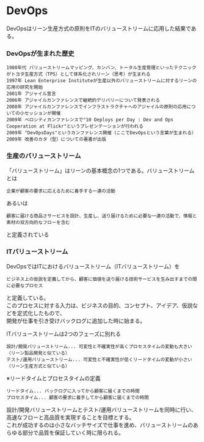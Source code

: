 # DevOps  
DevOpsはリーン生産方式の原則をITのバリューストリームに応用した結果である。  
  
### DevOpsが生まれた歴史  
```  
1980年代 バリューストリームマッピング、カンバン、トータル生産管理といったテクニックがトヨタ生産方式（TPS）として体系化されリーン（思考）が生まれる  
1997年 Lean Enterprise Instituteが生産以外のバリューストリームに対するリーンの応用の研究を開始  
2001年 アジャイル宣言  
2006年 アジャイルカンファレンスで継続的デリバリーについて発表される  
2008年 アジャイルカンファレンスでインフラストラクチャへのアジャイルの原則の応用についての小セッションが開催  
2009年 ベロシティカンファレンスで"10 Deploys per Day : Dev and Ops Cooperation at Flickr"というプレゼンテーションが行われる  
2009年 "DevOpsDays"というカンファレンス開催（ここでDevOpsという言葉が生まれる）  
2009年 改善のカタ（型）についての著書が出版  
```  
  
### 生産のバリューストリーム  
「バリューストリーム」はリーンの基本概念の1つである。バリューストリームとは  
```  
企業が顧客の要求に応えるために着手する一連の活動  
```  
あるいは  
```  
顧客に届ける商品さサービスを設計、生産し、送り届けるために必要な一連の活動で、情報と素材の双方向的なフローを含む  
```  
と定義されている  
  
### ITバリューストリーム  
DevOpsではITにおけるバリューストリーム（ITバリューストリーム）を  
```  
ビジネス上の仮説を定義してから、顧客に価値を送り届ける技術サービスを生み出すまでの間に必要なプロセス  
```  
と定義している。  
このプロセスに対する入力は、ビジネスの目的、コンセプト、アイデア、仮説などを定式化したもので、  
開発が仕事を引き受けバックログに追加した時に始まる。  
  
ITバリューストリームは2つのフェーズに別れる  
```  
設計/開発バリューストリーム... 可変性と不確実性が高くプロセスタイムの変動も大きい（リーン製品開発と似ている）  
テスト/運用バリューストリーム... 可変性と不確実性が低くリードタイムの変動が小さい（リーン生産方式と似ている）  
```  
※リードタイムとプロセスタイムの定義  
```  
リードタイム... バックログに入ってから顧客に届くまでの時間  
プロセスタイム... 顧客の要求に着手してから顧客に届くまでの時間  
```  
  
設計/開発バリューストリームとテスト/運用バリューストリームを同時に行い、高速なフローと高品質を実現することを目標とする。  
これが成功するのは小さなバッチサイズで仕事を進め、バリューストリームのあらゆる部分で品質を保証していく時に限られる。  
  
